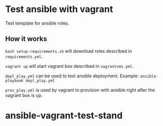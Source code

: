 # Test ansible with vagrant

Test template for ansible roles.


## How it works

`bash setup-requirements.sh` will download roles described in `requirements.yml`.

`vagrant up` will start vagrant box described in `vagrantvms.yml`.

`depl_play.yml` can be used to test ansible deployment. Example: `ansible-playbook depl_play.yml`

`prov_play.yml` is used by vagrant to provision with ansible right after the vagrant box is up.
# ansible-vagrant-test-stand
